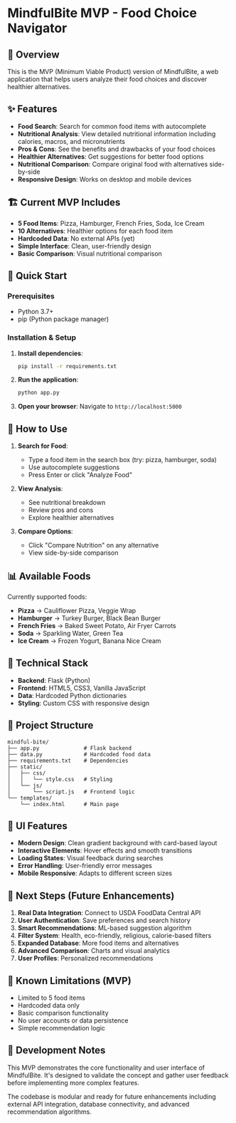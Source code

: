 # MindfulBite MVP - Food Choice Navigator

## 🎯 Overview
This is the MVP (Minimum Viable Product) version of MindfulBite, a web application that helps users analyze their food choices and discover healthier alternatives.

## ✨ Features
- **Food Search**: Search for common food items with autocomplete
- **Nutritional Analysis**: View detailed nutritional information including calories, macros, and micronutrients
- **Pros & Cons**: See the benefits and drawbacks of your food choices
- **Healthier Alternatives**: Get suggestions for better food options
- **Nutritional Comparison**: Compare original food with alternatives side-by-side
- **Responsive Design**: Works on desktop and mobile devices

## 🏗️ Current MVP Includes
- **5 Food Items**: Pizza, Hamburger, French Fries, Soda, Ice Cream
- **10 Alternatives**: Healthier options for each food item
- **Hardcoded Data**: No external APIs (yet)
- **Simple Interface**: Clean, user-friendly design
- **Basic Comparison**: Visual nutritional comparison

## 🚀 Quick Start

### Prerequisites
- Python 3.7+
- pip (Python package manager)

### Installation & Setup
1. **Install dependencies**:
   ```bash
   pip install -r requirements.txt
   ```

2. **Run the application**:
   ```bash
   python app.py
   ```

3. **Open your browser**:
   Navigate to `http://localhost:5000`

## 📱 How to Use

1. **Search for Food**: 
   - Type a food item in the search box (try: pizza, hamburger, soda)
   - Use autocomplete suggestions
   - Press Enter or click "Analyze Food"

2. **View Analysis**:
   - See nutritional breakdown
   - Review pros and cons
   - Explore healthier alternatives

3. **Compare Options**:
   - Click "Compare Nutrition" on any alternative
   - View side-by-side comparison

## 📊 Available Foods
Currently supported foods:
- **Pizza** → Cauliflower Pizza, Veggie Wrap
- **Hamburger** → Turkey Burger, Black Bean Burger  
- **French Fries** → Baked Sweet Potato, Air Fryer Carrots
- **Soda** → Sparkling Water, Green Tea
- **Ice Cream** → Frozen Yogurt, Banana Nice Cream

## 🔧 Technical Stack
- **Backend**: Flask (Python)
- **Frontend**: HTML5, CSS3, Vanilla JavaScript
- **Data**: Hardcoded Python dictionaries
- **Styling**: Custom CSS with responsive design

## 📁 Project Structure
```
mindful-bite/
├── app.py              # Flask backend
├── data.py             # Hardcoded food data
├── requirements.txt    # Dependencies
├── static/
│   ├── css/
│   │   └── style.css   # Styling
│   └── js/
│       └── script.js   # Frontend logic
└── templates/
    └── index.html      # Main page
```

## 🎨 UI Features
- **Modern Design**: Clean gradient background with card-based layout
- **Interactive Elements**: Hover effects and smooth transitions
- **Loading States**: Visual feedback during searches
- **Error Handling**: User-friendly error messages
- **Mobile Responsive**: Adapts to different screen sizes

## 🔮 Next Steps (Future Enhancements)
1. **Real Data Integration**: Connect to USDA FoodData Central API
2. **User Authentication**: Save preferences and search history
3. **Smart Recommendations**: ML-based suggestion algorithm
4. **Filter System**: Health, eco-friendly, religious, calorie-based filters
5. **Expanded Database**: More food items and alternatives
6. **Advanced Comparison**: Charts and visual analytics
7. **User Profiles**: Personalized recommendations

## 🐛 Known Limitations (MVP)
- Limited to 5 food items
- Hardcoded data only
- Basic comparison functionality
- No user accounts or data persistence
- Simple recommendation logic

## 📧 Development Notes
This MVP demonstrates the core functionality and user interface of MindfulBite. It's designed to validate the concept and gather user feedback before implementing more complex features.

The codebase is modular and ready for future enhancements including external API integration, database connectivity, and advanced recommendation algorithms. 